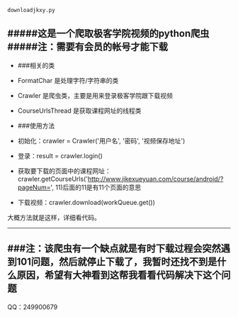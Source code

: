     downloadjkxy.py

#####这是一个爬取极客学院视频的python爬虫
#####注：需要有会员的帐号才能下载
---
* ###相关的类
 * FormatChar 是处理字符/字符串的类
 * Crawler 是爬虫类，主要是用来登录极客学院跟下载视频
 * CourseUrlsThread 是获取课程网址的线程类


* ###使用方法
 * 初始化：crawler = Crawler('用户名', '密码', '视频保存地址')
 * 登录：result = crawler.login()
 * 获取要下载的页面中的课程网址：crawler.getCourseUrls('http://www.jikexueyuan.com/course/android/?pageNum=', 11)后面的11是有11个页面的意思
 * 下载视频：crawler.download(workQueue.get())
 
大概方法就是这样，详细看代码。

---
###注：该爬虫有一个缺点就是有时下载过程会突然遇到101问题，然后就停止下载了，我暂时还找不到是什么原因，希望有大神看到这帮我看看代码解决下这个问题
---
QQ：249900679
